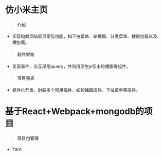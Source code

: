 # 仿小米主页
>#### 介绍
- 实现电商网站首页常见功能，如下拉菜单、轮播图、分类菜单、楼层加载以及懒加载。
>#### 软件架构
- 页面事件、交互采用jquery，并利用原生js写出轮播图等组件。

>#### 项目亮点
- 组件化开发，封装多个常用插件，如轮播图插件、下拉菜单等插件。


# 基于React+Webpack+mongodb的项目
>#### 项目包管理
- Yarn